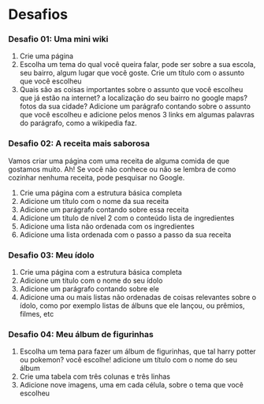 # Desafios

### Desafio 01: Uma mini wiki

1. Crie uma página
2. Escolha um tema do qual você queira falar, pode ser sobre a sua escola, seu bairro, algum lugar que você goste. Crie um título com o assunto que você escolheu
3. Quais são as coisas importantes sobre o assunto que você escolheu que já estão na internet? a localização do seu bairro no google maps? fotos da sua cidade? Adicione um parágrafo contando sobre o assunto que você escolheu e adicione pelos menos 3 links em algumas palavras do parágrafo, como a wikipedia faz.

### Desafio 02: A receita mais saborosa

Vamos criar uma página com uma receita de alguma comida de que gostamos muito. Ah! Se você não conhece ou não se lembra de como cozinhar nenhuma receita, pode pesquisar no Google.

1. Crie uma página com a estrutura básica completa
2. Adicione um título com o nome da sua receita
3. Adicione um parágrafo contando sobre essa receita
4. Adicione um título de nível 2 com o conteúdo lista de ingredientes
5. Adicione uma lista não ordenada com os ingredientes
6. Adicione uma lista ordenada com o passo a passo da sua receita

### Desafio 03: Meu ídolo

1. Crie uma página com a estrutura básica completa
2. Adicione um título com o nome do seu ídolo
3. Adicione um parágrafo contando sobre ele
4. Adicione uma ou mais listas não ordenadas de coisas relevantes sobre o ídolo, como por exemplo listas de álbuns que ele lançou, ou prêmios, filmes, etc

### Desafio 04: Meu álbum de figurinhas

1. Escolha um tema para fazer um álbum de figurinhas, que tal harry potter ou pokemon? você escolhe! adicione um título com o nome do seu álbum
2. Crie uma tabela com três colunas e três linhas
3. Adicione nove imagens, uma em cada célula, sobre o tema que você escolheu


